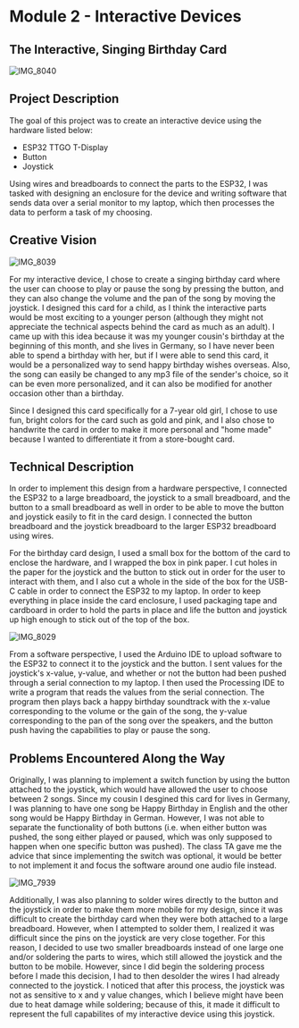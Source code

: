 # Module 2 - Interactive Devices
## The Interactive, Singing Birthday Card
![IMG_8040](https://user-images.githubusercontent.com/80801327/229381325-d6981165-6b28-499e-bf01-af9ea14ec359.jpeg)

## Project Description
The goal of this project was to create an interactive device using the hardware listed below: 
* ESP32 TTGO T-Display 
* Button
* Joystick

Using wires and breadboards to connect the parts to the ESP32, I was tasked with designing an enclosure for the device and writing software that sends data over a serial monitor to my laptop, which then processes the data to perform a task of my choosing. 

## Creative Vision
![IMG_8039](https://user-images.githubusercontent.com/80801327/229381425-58a8ea47-661b-4006-ac7b-f26cf2ca7d6c.jpeg)

For my interactive device, I chose to create a singing birthday card where the user can choose to play or pause the song by pressing the button, and they can also change the volume and the pan of the song by moving the joystick. I designed this card for a child, as I think the interactive parts would be most exciting to a younger person (although they might not appreciate the technical aspects behind the card as much as an adult). I came up with this idea because it was my younger cousin's birthday at the beginning of this month, and she lives in Germany, so I have never been able to spend a birthday with her, but if I were able to send this card, it would be a personalized way to send happy birthday wishes overseas. Also, the song can easily be changed to any mp3 file of the sender's choice, so it can be even more personalized, and it can also be modified for another occasion other than a birthday. 

Since I designed this card specifically for a 7-year old girl, I chose to use fun, bright colors for the card such as gold and pink, and I also chose to handwrite the card in order to make it more personal and "home made" because I wanted to differentiate it from a store-bought card.

## Technical Description
In order to implement this design from a hardware perspective, I connected the ESP32 to a large breadboard, the joystick to a small breadboard, and the button to a small breadboard as well in order to be able to move the button and joystick easily to fit in the card design. I connected the button breadboard and the joystick breadboard to the larger ESP32 breadboard using wires. 

For the birthday card design, I used a small box for the bottom of the card to enclose the hardware, and I wrapped the box in pink paper. I cut holes in the paper for the joystick and the button to stick out in order for the user to interact with them, and I also cut a whole in the side of the box for the USB-C cable in order to connect the ESP32 to my laptop. In order to keep everything in place inside the card enclosure, I used packaging tape and cardboard in order to hold the parts in place and life the button and joystick up high enough to stick out of the top of the box. 

![IMG_8029](https://user-images.githubusercontent.com/80801327/229381373-4fca57e5-7e4f-47c5-be48-5eff924734d2.jpeg)


From a software perspective, I used the Arduino IDE to upload software to the ESP32 to connect it to the joystick and the button. I sent values for the joystick's x-value, y-value, and whether or not the button had been pushed through a serial connection to my laptop. I then used the Processing IDE to write a program that reads the values from the serial connection. The program then plays back a happy birthday soundtrack with the x-value corresponding to the volume or the gain of the song, the y-value corresponding to the pan of the song over the speakers, and the button push having the capabilities to play or pause the song. 

## Problems Encountered Along the Way
Originally, I was planning to implement a switch function by using the button attached to the joystick, which would have allowed the user to choose between 2 songs. Since my cousin I desgined this card for lives in Germany, I was planning to have one song be Happy Birthday in English and the other song would be Happy Birthday in German. However, I was not able to separate the functionality of both buttons (i.e. when either button was pushed, the song either played or paused, which was only supposed to happen when one specific button was pushed). The class TA gave me the advice that since implementing the switch was optional, it would be better to not implement it and focus the software around one audio file instead. 

![IMG_7939](https://user-images.githubusercontent.com/80801327/229381410-6cfb3b18-8e6d-43cf-9ad6-40097276a01c.jpeg)


Additionally, I was also planning to solder wires directly to the button and the joystick in order to make them more mobile for my design, since it was difficult to create the birthday card when they were both attached to a large breadboard. However, when I attempted to solder them, I realized it was difficult since the pins on the joystick are very close together. For this reason, I decided to use two smaller breadboards instead of one large one and/or soldering the parts to wires, which still allowed the joystick and the button to be mobile. However, since I did begin the soldering process before I made this decision, I had to then desolder the wires I had already connected to the joystick. I noticed that after this process, the joystick was not as sensitive to x and y value changes, which I believe might have been due to heat damage while soldering; because of this, it made it difficult to represent the full capabilites of my interactive device using this joystick. 
